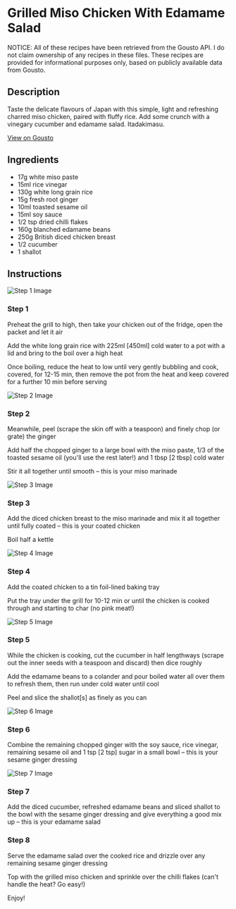 # Grilled Miso Chicken With Edamame Salad

NOTICE: All of these recipes have been retrieved from the Gousto API. I do not claim ownership of any recipes in these files. These recipes are provided for informational purposes only, based on publicly available data from Gousto.

## Description

Taste the delicate flavours of Japan with this simple, light and refreshing charred miso chicken, paired with fluffy rice. Add some crunch with a vinegary cucumber and edamame salad. Itadakimasu.

[View on Gousto](https://www.gousto.co.uk/recipes/cookbook/grilled-miso-chicken-with-edamame-salad)

## Ingredients

- 17g white miso paste
- 15ml rice vinegar
- 130g white long grain rice
- 15g fresh root ginger
- 10ml toasted sesame oil
- 15ml soy sauce
- 1/2 tsp dried chilli flakes
- 160g blanched edamame beans
- 250g British diced chicken breast
- 1/2 cucumber
- 1 shallot

## Instructions

![Step 1 Image](https://production-media.gousto.co.uk/cms/recipe-step-image/Step-1-1671611776071-x200.jpg)

### Step 1

Preheat the grill to high, then take your chicken out of the fridge, open the packet and let it air

Add the white long grain rice with 225ml<span class="text-danger"> [450ml]</span> cold water to a pot with a lid and bring to the boil over a high heat

Once boiling, reduce the heat to low until very gently bubbling and cook, covered, for 12-15 min, then remove the pot from the heat and keep covered for a further 10 min before serving

![Step 2 Image](https://production-media.gousto.co.uk/cms/recipe-step-image/Step-2-1671611784470-x200.jpg)

### Step 2

Meanwhile, peel (scrape the skin off with a teaspoon) and finely chop (or grate) the ginger

Add half the chopped ginger to a large bowl with the miso paste, 1/3 of the toasted sesame oil (you'll use the rest later!) and 1 tbsp <span class="text-danger">[2 tbsp] </span>cold water

Stir it all together until smooth – this is your miso marinade

![Step 3 Image](https://production-media.gousto.co.uk/cms/recipe-step-image/Step-3-1671611790813-x200.jpg)

### Step 3

Add the diced chicken breast to the miso marinade and mix it all together until fully coated – this is your coated chicken

Boil half a kettle

![Step 4 Image](https://production-media.gousto.co.uk/cms/recipe-step-image/Step-4-1671611795699-x200.jpg)

### Step 4

Add the coated chicken to a tin foil-lined baking tray

Put the tray under the grill for 10-12 min or until the chicken is cooked through and starting to char (no pink meat!)

![Step 5 Image](https://production-media.gousto.co.uk/cms/recipe-step-image/Step-5-1671611802594-x200.jpg)

### Step 5

While the chicken is cooking, cut the cucumber in half lengthways (scrape out the inner seeds with a teaspoon and discard) then dice roughly

Add the edamame beans to a colander and pour boiled water all over them to refresh them, then run under cold water until cool

Peel and slice the shallot<span class="text-danger">[s]</span> as finely as you can

![Step 6 Image](https://production-media.gousto.co.uk/cms/recipe-step-image/Step-6-1671611806060-x200.jpg)

### Step 6

Combine the remaining chopped ginger with the soy sauce, rice vinegar, remaining sesame oil and 1 tsp <span class="text-danger">[2 tsp]</span> sugar in a small bowl – this is your sesame ginger dressing

![Step 7 Image](https://production-media.gousto.co.uk/cms/recipe-step-image/Step-7-1671611815246-x200.jpg)

### Step 7

Add the diced cucumber, refreshed edamame beans and sliced shallot to the bowl with the sesame ginger dressing and give everything a good mix up – this is your edamame salad

### Step 8

Serve the edamame salad over the cooked rice and drizzle over any remaining sesame ginger dressing

Top with the grilled miso chicken and sprinkle over the chilli flakes (can't handle the heat? Go easy!)

Enjoy!

